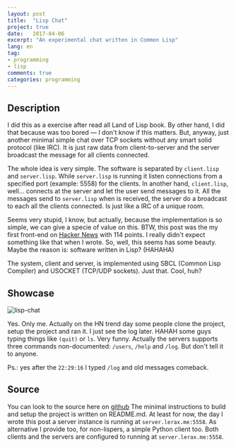 ```yaml
---
layout: post
title:  "Lisp Chat"
project: true
date:   2017-04-06
excerpt: "An experimental chat written in Common Lisp"
lang: en
tag:
- programming
- lisp
comments: true
categories: programming
---
```




## Description

I did this as a exercise after read all Land of Lisp book. By other hand, I did that because was too bored — I don't know if this matters. But, anyway, just another minimal simple chat over TCP sockets without any smart solid protocol (like IRC). It is just raw data from client-to-server and the server broadcast the message for all clients connected.

The whole idea is very simple. The software is separated by `client.lisp` and `server.lisp`. While `server.lisp` is running it listen connections from a specified port (example: 5558) for the clients. In another hand, `client.lisp`, well... connects at the server and let the user send messages to it. All the messages send to `server.lisp` when is received, the server do a broadcast to each all the clients connected. Is just like a IRC of a unique room.

Seems very stupid, I know, but actually, because the implementation is so simple, we can give a specie of value on this. BTW, this post was the my first front-end on [Hacker News](https://news.ycombinator.com/item?id=13857880) with 114 points. I really didn't expect something like that when I wrote. So, well, this seems has some beauty. Maybe the reason is: software written in Lisp? (HAHAHA)

The system, client and server, is implemented using SBCL (Common Lisp Compiler) and USOCKET (TCP/UDP sockets). Just that. Cool, huh?



## Showcase

![lisp-chat](../assets/posts/lisp-chat/lisp-chat.png)

Yes. Only me. Actually on the HN trend day some people clone the project, setup the project and ran it. I just see the log later. HAHAH some guys typing things like `(quit)` or `ls`. Very funny. Actually the servers supports three commands non-documented: `/users`, `/help` and `/log`. But don't tell it to anyone.

Ps.: yes after the `22:29:16` I typed `/log` and old messages comeback.



## Source
You can look to the source here on [github](https://github.com/ryukinix/lisp-chat)
The minimal instructions to build and setup the project is written on README.md. At least for now, the day I wrote this post a server instance is running at `server.lerax.me:5558`. As alternative I provide too, for non-lispers, a simple Python client too. Both clients and the servers are configured to running at `server.lerax.me:5558`.

